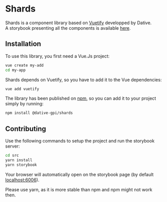 # Shards

Shards is a component library based on [Vuetify](https://vuetifyjs.com/en/) developped by Dative.  
A storybook presenting all the components is available [here](https://dative-gpi.github.io/shards/).

## Installation

To use this library, you first need a Vue.Js project:

```sh
vue create my-add
cd my-app
```

Shards depends on Vuetify, so you have to add it to the Vue dependencies:

```sh
vue add vuetify
```

The library has been published on [npm](https://www.npmjs.com/package/@dative-gpi/shards), so you can add it to your project simply by running:

```sh
npm install @dative-gpi/shards
```

## Contributing

Use the following commands to setup the project and run the storybook server:

```sh
cd src
yarn install
yarn storybook
```

Your browser will automatically open on the storybook page (by default [localhost:6006](localhost:6006)).

Please use yarn, as it is more stable than npm and npm might not work then.
